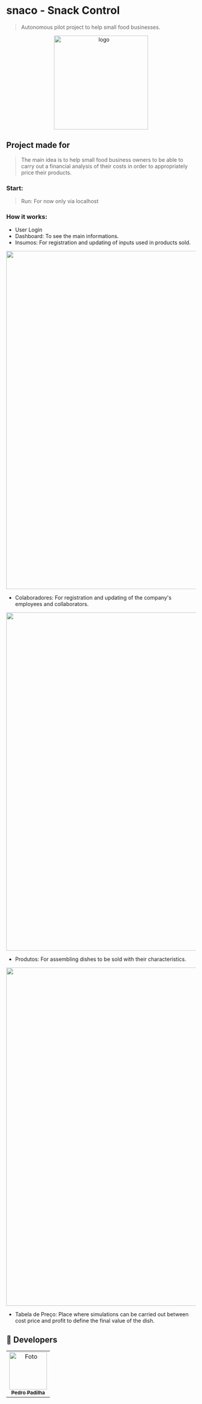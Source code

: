 # snaco - Snack Control
> Autonomous pilot project to help small food businesses.

<div align="center">
<img src="https://a.imagem.app/ojSYLT.png" width="250px" alt="logo">
</div>

## Project made for
> The main idea is to help small food business owners to be able to carry out a financial analysis of their costs in order to appropriately price their products.

### Start:

> Run: For now only via localhost

### How it works:

- User Login
- Dashboard: To see the main informations.
- Insumos: For registration and updating of inputs used in products sold.
<div align="center">
<img src="https://a.imagem.app/ojhj6l.png" width="900px">
</div>

- Colaboradores: For registration and updating of the company's employees and collaborators.
<div align="center">
<img src="https://a.imagem.app/ojh5Nv.png" width="900px">
</div>

- Produtos: For assembling dishes to be sold with their characteristics.
<div align="center">
<img src="https://a.imagem.app/ojhcnT.png" width="900px">
</div>

- Tabela de Preço: Place where simulations can be carried out between cost price and profit to define the final value of the dish.

## 🤝 Developers

<table>
  <tr>
    <td align="center">
      <a href="https://github.com/pedrofonsecapadilha">
        <img src="https://avatars.githubusercontent.com/u/113715845?v=4" width="100px;" alt="Foto"/><br>
        <sub>
          <b>Pedro Padilha</b>
        </sub>
      </a>
    </td>
  </tr>
</table>

